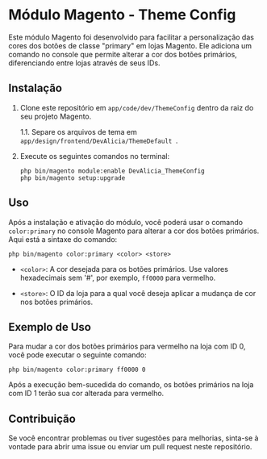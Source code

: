 # Módulo Magento - Theme Config

Este módulo Magento foi desenvolvido para facilitar a personalização das cores dos botões de classe "primary" em lojas Magento. Ele adiciona um comando no console que permite alterar a cor dos botões primários, diferenciando entre lojas através de seus IDs.

## Instalação

1. Clone este repositório em `app/code/dev/ThemeConfig` dentro da raiz do seu projeto Magento.

 	1.1. Separe os arquivos de tema em `app/design/frontend/DevAlicia/ThemeDefault `.

2. Execute os seguintes comandos no terminal:
   ```
   php bin/magento module:enable DevAlicia_ThemeConfig
   php bin/magento setup:upgrade
   ```

## Uso

Após a instalação e ativação do módulo, você poderá usar o comando `color:primary` no console Magento para alterar a cor dos botões primários. Aqui está a sintaxe do comando:

```
php bin/magento color:primary <color> <store>
```

- `<color>`: A cor desejada para os botões primários. Use valores hexadecimais sem '#', por exemplo, `ff0000` para vermelho.

- `<store>`: O ID da loja para a qual você deseja aplicar a mudança de cor nos botões primários.

## Exemplo de Uso

Para mudar a cor dos botões primários para vermelho na loja com ID 0, você pode executar o seguinte comando:
```
php bin/magento color:primary ff0000 0
```

Após a execução bem-sucedida do comando, os botões primários na loja com ID 1 terão sua cor alterada para vermelho.

## Contribuição

Se você encontrar problemas ou tiver sugestões para melhorias, sinta-se à vontade para abrir uma issue ou enviar um pull request neste repositório.
